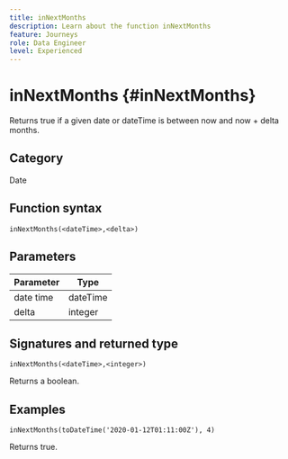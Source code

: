 ```yaml
---
title: inNextMonths
description: Learn about the function inNextMonths
feature: Journeys
role: Data Engineer
level: Experienced
---
```

# inNextMonths {#inNextMonths}

Returns true if a given date or dateTime is between now and now + delta months.

## Category

Date

## Function syntax

`inNextMonths(<dateTime>,<delta>)`

## Parameters

| Parameter | Type             |
|-----------|------------------|
| date time | dateTime    |
| delta   | integer     |

## Signatures and returned type

`inNextMonths(<dateTime>,<integer>)`

Returns a boolean.

## Examples

`inNextMonths(toDateTime('2020-01-12T01:11:00Z'), 4)`

Returns true.
